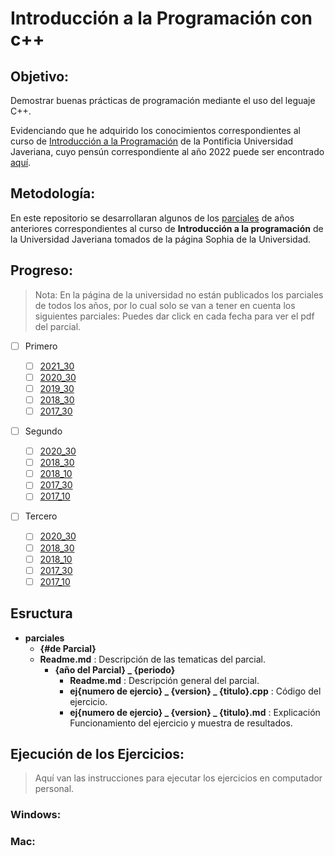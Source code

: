 # Introducción a la Programación con c++

## Objetivo:

Demostrar buenas prácticas de programación mediante el uso del leguaje C++.

Evidenciando que he adquirido los conocimientos correspondientes al curso de [Introducción a la Programación](https://sophia.javeriana.edu.co/programacion/node/297) de la Pontificia Universidad Javeriana, cuyo pensún correspondiente al año 2022 puede ser encontrado [aquí](https://sophia.javeriana.edu.co/programacion/sites/default/files/pdfSyllabus/Introduccion%20a%20la%20Programacion_2022_10%20.pdf).

## Metodología:

En este repositorio se desarrollaran algunos de los [parciales](https://sophia.javeriana.edu.co/programacion/parciales?anio_acad=All&field_periodo_academico_target_id=All&field_asignatura_target_id=14&field_numero_de_parcial_target_id=All) de años anteriores correspondientes al curso de **Introducción a la programación** de la Universidad Javeriana tomados de la página Sophia de la Universidad.

## Progreso:

> Nota: En la página de la universidad no están publicados los parciales de todos los años, por lo cual solo se van a tener en cuenta los siguientes parciales:
> Puedes dar click en cada fecha para ver el pdf del parcial.

- [ ] Primero

  - [ ] [2021_30](https://github.com/danisshai/danisshai-programming-intro/tree/main/parciales/primero/2021_30)
  - [ ] [2020_30](https://github.com/danisshai/danisshai-programming-intro/tree/main/parciales/primero/2020_30)
  - [ ] [2019_30](https://github.com/danisshai/danisshai-programming-intro/tree/main/parciales/primero/2019_30)
  - [ ] [2018_30](https://github.com/danisshai/danisshai-programming-intro/tree/main/parciales/primero/2018_30)
  - [ ] [2017_30](https://github.com/danisshai/danisshai-programming-intro/tree/main/parciales/primero/2017_30)

- [ ] Segundo

  - [ ] [2020_30](https://github.com/danisshai/danisshai-programming-intro/tree/main/parciales/segundo/2020_30)
  - [ ] [2018_30](https://github.com/danisshai/danisshai-programming-intro/tree/main/parciales/segundo/2018_30)
  - [ ] [2018_10](https://github.com/danisshai/danisshai-programming-intro/tree/main/parciales/segundo/2018_10)
  - [ ] [2017_30](https://github.com/danisshai/danisshai-programming-intro/tree/main/parciales/segundo/2017_30)
  - [ ] [2017_10](https://github.com/danisshai/danisshai-programming-intro/tree/main/parciales/segundo/2017_10)

- [ ] Tercero
  - [ ] [2020_30](https://github.com/danisshai/danisshai-programming-intro/tree/main/parciales/tercero/2020_30)
  - [ ] [2018_30](https://github.com/danisshai/danisshai-programming-intro/tree/main/parciales/tercero/2018_30)
  - [ ] [2018_10](https://github.com/danisshai/danisshai-programming-intro/tree/main/parciales/tercero/2018_10)
  - [ ] [2017_30](https://github.com/danisshai/danisshai-programming-intro/tree/main/parciales/tercero/2017_30)
  - [ ] [2017_10](https://github.com/danisshai/danisshai-programming-intro/tree/main/parciales/tercero/2017_10)

## Esructura

- **parciales**
  - **{#de Parcial}**
  - **Readme.md** : Descripción de las tematicas del parcial.
    - **{año del Parcial} \_ {periodo}**
      - **Readme.md** : Descripción general del parcial.
      - **ej{numero de ejercio} _ {version} _ {titulo}.cpp** : Código del ejercicio.
      - **ej{numero de ejercio} _ {version} _ {titulo}.md** : Explicación Funcionamiento del ejercicio y muestra de resultados.

## Ejecución de los Ejercicios:

> Aquí van las instrucciones para ejecutar los ejercicios en computador personal.

### Windows:

### Mac:
